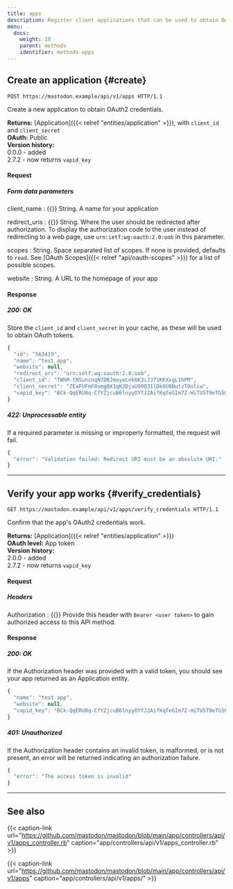 ```yaml
---
title: apps
description: Register client applications that can be used to obtain OAuth tokens.
menu:
  docs:
    weight: 10
    parent: methods
    identifier: methods-apps
---
```


## Create an application {#create}

```http
POST https://mastodon.example/api/v1/apps HTTP/1.1
```

Create a new application to obtain OAuth2 credentials.

**Returns:** [Application]({{< relref "entities/application" >}}), with `client_id` and `client_secret`\
**OAuth:** Public\
**Version history:**\
0.0.0 - added\
2.7.2 - now returns `vapid_key`

#### Request
##### Form data parameters

client_name
: {{<required>}} String. A name for your application

redirect_uris
: {{<required>}} String. Where the user should be redirected after authorization. To display the authorization code to the user instead of redirecting to a web page, use `urn:ietf:wg:oauth:2.0:oob` in this parameter.

scopes
: String. Space separated list of scopes. If none is provided, defaults to `read`. See [OAuth Scopes]({{< relref "api/oauth-scopes" >}}) for a list of possible scopes.

website
: String. A URL to the homepage of your app

#### Response
##### 200: OK

Store the `client_id` and `client_secret` in your cache, as these will be used to obtain OAuth tokens.

```javascript
{
  "id": "563419",
  "name": "test app",
  "website": null,
  "redirect_uri": "urn:ietf:wg:oauth:2.0:oob",
  "client_id": "TWhM-tNSuncnqN7DBJmoyeLnk6K3iJJ71KKXxgL1hPM",
  "client_secret": "ZEaFUFmF0umgBX1qKJDjaU99Q31lDkOU8NutzTOoliw",
  "vapid_key": "BCk-QqERU0q-CfYZjcuB6lnyyOYfJ2AifKqfeGIm7Z-HiTU5T9eTG5GxVA0_OH5mMlI4UkkDTpaZwozy0TzdZ2M="
}
```

##### 422: Unprocessable entity

If a required parameter is missing or improperly formatted, the request will fail.

```javascript
{
  "error": "Validation failed: Redirect URI must be an absolute URI."
}
```

---

## Verify your app works {#verify_credentials}

```http
GET https://mastodon.example/api/v1/apps/verify_credentials HTTP/1.1
```

Confirm that the app's OAuth2 credentials work.

**Returns:** [Application]({{< relref "entities/application" >}})\
**OAuth level:** App token\
**Version history:**\
2.0.0 - added\
2.7.2 - now returns `vapid_key`

#### Request

##### Headers

Authorization
: {{<required>}} Provide this header with `Bearer <user token>` to gain authorized access to this API method.

#### Response
##### 200: OK

If the Authorization header was provided with a valid token, you should see your app returned as an Application entity.

```javascript
{
  "name": "test app",
  "website": null,
  "vapid_key": "BCk-QqERU0q-CfYZjcuB6lnyyOYfJ2AifKqfeGIm7Z-HiTU5T9eTG5GxVA0_OH5mMlI4UkkDTpaZwozy0TzdZ2M="
}
```

##### 401: Unauthorized

If the Authorization header contains an invalid token, is malformed, or is not present, an error will be returned indicating an authorization failure.

```javascript
{
  "error": "The access token is invalid"
}
```

---

## See also

{{< caption-link url="https://github.com/mastodon/mastodon/blob/main/app/controllers/api/v1/apps_controller.rb" caption="app/controllers/api/v1/apps_controller.rb" >}}

{{< caption-link url="https://github.com/mastodon/mastodon/blob/main/app/controllers/api/v1/apps" caption="app/controllers/api/v1/apps/" >}}